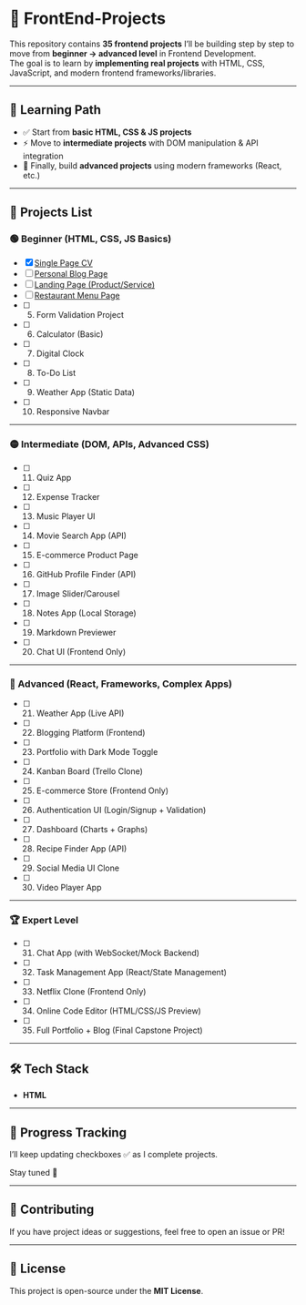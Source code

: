 # 🚀 FrontEnd-Projects

This repository contains **35 frontend projects** I’ll be building step by step to move from **beginner → advanced level** in Frontend Development.  
The goal is to learn by **implementing real projects** with HTML, CSS, JavaScript, and modern frontend frameworks/libraries.

---

## 📌 Learning Path

- ✅ Start from **basic HTML, CSS & JS projects**  
- ⚡ Move to **intermediate projects** with DOM manipulation & API integration  
- 🚀 Finally, build **advanced projects** using modern frameworks (React, etc.)  

---

## 📂 Projects List

### 🟢 Beginner (HTML, CSS, JS Basics)
- [x] [Single Page CV](https://github.com/a4abhishekkmr/Single-Page-CV)  
- [ ] [Personal Blog Page](https://github.com/a4abhishekkmr/Personal-Blog-Page)  
- [ ] [Landing Page (Product/Service)](https://github.com/a4abhishekkmr/Landing-Page)  
- [ ] [Restaurant Menu Page](https://github.com/a4abhishekkmr/Restaurant-Menu)  
- [ ] 5. Form Validation Project  
- [ ] 6. Calculator (Basic)  
- [ ] 7. Digital Clock  
- [ ] 8. To-Do List  
- [ ] 9. Weather App (Static Data)  
- [ ] 10. Responsive Navbar  

---

### 🟡 Intermediate (DOM, APIs, Advanced CSS)
- [ ] 11. Quiz App  
- [ ] 12. Expense Tracker  
- [ ] 13. Music Player UI  
- [ ] 14. Movie Search App (API)  
- [ ] 15. E-commerce Product Page  
- [ ] 16. GitHub Profile Finder (API)  
- [ ] 17. Image Slider/Carousel  
- [ ] 18. Notes App (Local Storage)  
- [ ] 19. Markdown Previewer  
- [ ] 20. Chat UI (Frontend Only)  

---

### 🔴 Advanced (React, Frameworks, Complex Apps)
- [ ] 21. Weather App (Live API)  
- [ ] 22. Blogging Platform (Frontend)  
- [ ] 23. Portfolio with Dark Mode Toggle  
- [ ] 24. Kanban Board (Trello Clone)  
- [ ] 25. E-commerce Store (Frontend Only)  
- [ ] 26. Authentication UI (Login/Signup + Validation)  
- [ ] 27. Dashboard (Charts + Graphs)  
- [ ] 28. Recipe Finder App (API)  
- [ ] 29. Social Media UI Clone  
- [ ] 30. Video Player App  

---

### 🏆 Expert Level
- [ ] 31. Chat App (with WebSocket/Mock Backend)  
- [ ] 32. Task Management App (React/State Management)  
- [ ] 33. Netflix Clone (Frontend Only)  
- [ ] 34. Online Code Editor (HTML/CSS/JS Preview)  
- [ ] 35. Full Portfolio + Blog (Final Capstone Project)  

---

## 🛠 Tech Stack
- **HTML**

---

## 📅 Progress Tracking
I’ll keep updating checkboxes ✅ as I complete projects.  

Stay tuned 🚀  

---

## 🤝 Contributing
If you have project ideas or suggestions, feel free to open an issue or PR!  

---

## 📜 License
This project is open-source under the **MIT License**.  
